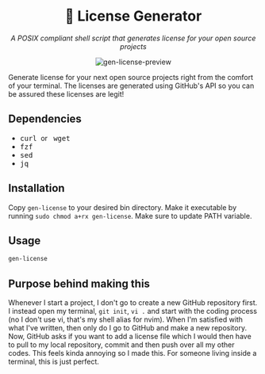 <div align="center">

# 📃 License Generator
*A POSIX compliant shell script that generates license for your open source projects*

![gen-license-preview](https://github.com/SamIsTheFBI/pokeindex/assets/70562711/c2c9604c-987b-4bd0-8d79-6dd60ad08be2)

</div>

Generate license for your next open source projects right from the comfort of your terminal. The licenses are generated using GitHub's API so you can be assured these licenses are legit!

## Dependencies  
- <samp>curl</samp> &nbsp;or &nbsp; <samp>wget</samp>
- <samp>fzf</samp>
- <samp>sed</samp>
- <samp>jq</samp>

## Installation
Copy `gen-license` to your desired bin directory. Make it executable by running `sudo chmod a+rx gen-license`. Make sure to update PATH variable.

## Usage
```bash
gen-license
```

## Purpose behind making this 
Whenever I start a project, I don't go to create a new GitHub repository first. I instead open my terminal, `git init`, `vi .` and start with the coding process (no I don't use vi, that's my shell alias for nvim). When I'm satisfied with what I've written, then only do I go to GitHub and make a new repository. Now, GitHub asks if you want to add a license file which I would then have to pull to my local repository, commit and then push over all my other codes. This feels kinda annoying so I made this. For someone living inside a terminal, this is just perfect.
